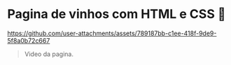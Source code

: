 # Pagina de vinhos com HTML e CSS 🍷

 https://github.com/user-attachments/assets/789187bb-c1ee-418f-9de9-5f8a0b72c667
 
> Video da pagina.




